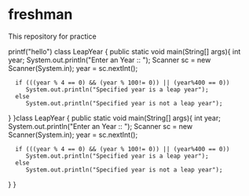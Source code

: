 # freshman
This repository for practice

printf("hello")
class LeapYear {
   public static void main(String[] args){
      int year;
      System.out.println("Enter an Year :: ");
      Scanner sc = new Scanner(System.in);
      year = sc.nextInt();

      if (((year % 4 == 0) && (year % 100!= 0)) || (year%400 == 0))
         System.out.println("Specified year is a leap year");
      else
         System.out.println("Specified year is not a leap year");
   }
}class LeapYear {
   public static void main(String[] args){
      int year;
      System.out.println("Enter an Year :: ");
      Scanner sc = new Scanner(System.in);
      year = sc.nextInt();

      if (((year % 4 == 0) && (year % 100!= 0)) || (year%400 == 0))
         System.out.println("Specified year is a leap year");
      else
         System.out.println("Specified year is not a leap year");
   }
}